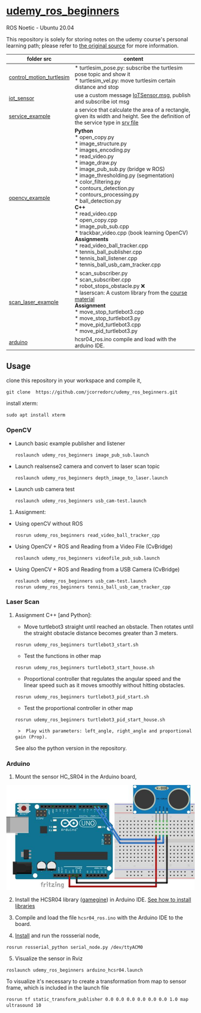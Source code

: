 # [udemy_ros_beginners](https://www.udemy.com/course/ros-essentials/)

ROS Noetic - Ubuntu 20.04 

This repository is solely for storing notes on the udemy course's personal learning path; please refer to [the original source](https://www.udemy.com/course/ros-essentials/) for more information.

| folder src| content |
| ------------- | ------------- |
| [control_motion_turtlesim](src/control_motion_turtlesim/) | * turtlesim_pose.py: subscribe the turtlesim pose topic and show it  <br/> * turtlesim_vel.py: move turtlesim certain distance and stop  |
|[iot_sensor](src/iot_sensor/) | use a custom message [IoTSensor.msg](msg/IoTSensor.msg), publish and subscribe iot msg  |
|[service_example](src/service_example/)|a service that calculate the area of a rectangle, given its width and height. See the definition of the service type in [srv file](srv/rectangleAreaService.srv)|
|[opencv_example](src/opencv_example/)| **Python** <br/> * open_copy.py <br/> * image_structure.py <br/> * images_encoding.py <br/> * read_video.py <br/> * image_draw.py <br/> * image_pub_sub.py (bridge w ROS) <br/>  * image_thresholding.py (segmentation) <br/> * color_filtering.py <br/> * contours_detection.py <br/> * contours_processing.py <br/> * ball_detection.py <br/>  **C++**  <br/>  * read_video.cpp <br/>  * open_copy.cpp <br/> * image_pub_sub.cpp <br/>  *  trackbar_video.cpp (book learning OpenCV) <br/> **Assignments** <br/> * read_video_ball_tracker.cpp  <br/> * tennis_ball_publisher.cpp <br/> * tennis_ball_listener.cpp <br/> * tennis_ball_usb_cam_tracker.cpp  |
|[scan_laser_example](src/scan_laser_example/)|* scan_subscriber.py <br/> * scan_subscriber.cpp <br/> * robot_stops_obstacle.py :x: <br/> * laserscan: A custom library from the [course material](https://www.udemy.com/course/ros-essentials/) <br/> **Assignment** <br/> * move_stop_turtlebot3.cpp <br/> * move_stop_turtlebot3.py <br/>  * move_pid_turtlebot3.cpp <br/> * move_pid_turtlebot3.py |
|[arduino](src/arduino/.)| hcsr04_ros.ino compile and load with the arduino IDE.  |

## Usage

clone this repository in your workspace and compile it,
```
git clone  https://github.com/jcorredorc/udemy_ros_beginners.git
```
install xterm:

```
sudo apt install xterm
```

### OpenCV

* Launch basic example publisher and listener
    ```
    roslaunch udemy_ros_beginners image_pub_sub.launch
    ```
* Launch realsense2 camera and convert to laser scan topic

    ```
    roslaunch udemy_ros_beginners depth_image_to_laser.launch
    ```
* Launch usb camera test
    ```
    roslaunch udemy_ros_beginners usb_cam-test.launch
    ```

1. Assignment:

* Using openCV without ROS
    ```
    rosrun udemy_ros_beginners read_video_ball_tracker_cpp
    ```
*  Using OpenCV + ROS and Reading from a Video File (CvBridge)
    ```
    roslaunch udemy_ros_beginners videofile_pub_sub.launch 
    ```
* Using OpenCV + ROS and Reading from a USB Camera (CvBridge)
    ```
    roslaunch udemy_ros_beginners usb_cam-test.launch
    rosrun udemy_ros_beginners tennis_ball_usb_cam_tracker_cpp
    ```

### Laser Scan 

1. Assignment C++ [and Python]: 
    * Move turtlebot3 straight until reached an obstacle. Then rotates until the straight obstacle distance becomes greater than 3 meters.  

    ```
    rosrun udemy_ros_beginners turtlebot3_start.sh
    ```
    * Test the functions in other map

    ```
    rosrun udemy_ros_beginners turtlebot3_start_house.sh
    ```
    *  Proportional controller that regulates the angular speed and the linear speed such as it moves smoothly without hitting obstacles.

    ```
    rosrun udemy_ros_beginners turtlebot3_pid_start.sh
    ```

    * Test the proportional controller in other map

    ```
    rosrun udemy_ros_beginners turtlebot3_pid_start_house.sh
    ```

        >  Play with parameters: left_angle, right_angle and proportional gain (Prop). 

    See also the python version in the repository.

### Arduino

1. Mount the sensor HC_SR04 in the Arduino board,

![arduino hcsr04](src/arduino/HC_SR04_cabling.jpg "https://github.com/gamegine/HCSR04-ultrasonic-sensor-lib/blob/master/examples/HCSR04/HC_SR04_cabling.jpg")



2. Install the HCSR04 library ([gamegine](https://github.com/gamegine/HCSR04-ultrasonic-sensor-lib)) in Arduino IDE. [See how to install libraries](https://docs.arduino.cc/software/ide-v1/tutorials/installing-libraries)

3. Compile and load  the file `hcsr04_ros.ino` with the Arduino IDE to the board.

4. [Install](http://wiki.ros.org/rosserial_arduino/Tutorials) and run the rossserial node,

```
rosrun rosserial_python serial_node.py /dev/ttyACM0
```

5. Visualize the sensor in Rviz


```
roslaunch udemy_ros_beginners arduino_hcsr04.launch
```

To visualize it's necessary to create a transformation from map to sensor frame, which is included in the launch file

```
rosrun tf static_transform_publisher 0.0 0.0 0.0 0.0 0.0 0.0 1.0 map ultrasound 10
```